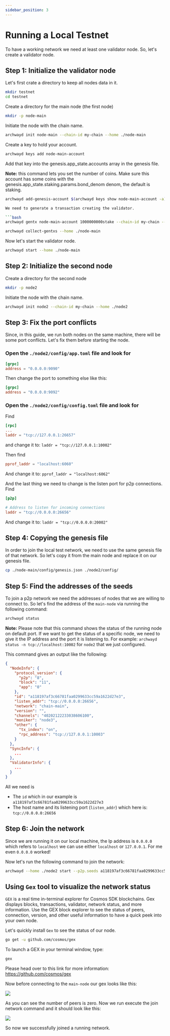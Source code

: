 ```yaml
---
sidebar_position: 3
---
```


# Running a Local Testnet

To have a working network we need at least one validator node. So, let's create a validator node.

## Step 1: Initialize the validator node
Let's first crate a directory to keep all nodes data in it.

```bash
mkdir testnet
cd testnet
```
Create a directory for the main node (the first node)
```bash
mkdir -p node-main
```

Initiate the node with the chain name.

```bash
archwayd init node-main --chain-id my-chain --home ./node-main
```

Create a key to hold your account.

```bash
archwayd keys add node-main-account
```

Add that key into the genesis.app_state.accounts array in the genesis file.

**Note:** this command lets you set the number of coins. Make sure this account has some coins
with the genesis.app_state.staking.params.bond_denom denom, the default is staking.


```bash
archwayd add-genesis-account $(archwayd keys show node-main-account -a) 1000000000stake,1000000000validatortoken --home ./node-main

We need to generate a transaction creating the validator.

```bash
archwayd gentx node-main-account 1000000000stake --chain-id my-chain --home ./node-main

archwayd collect-gentxs --home ./node-main
```

Now let's start the validator node.
```bash
archwayd start --home ./node-main
```

## Step 2: Initialize the second node

Create a directory for the second node 
```bash
mkdir -p node2
```

Initiate the node with the chain name.

```bash
archwayd init node2 --chain-id my-chain --home ./node2
```

## Step 3: Fix the port conflicts
Since, in this guide, we run both nodes on the same machine, there will be some port conflicts. 
Let's fix them before starting the node.

### Open the `./node2/config/app.toml` file and look for

```toml
[grpc]
address = "0.0.0.0:9090"
``` 

Then change the port to something else like this:

```toml
[grpc]
address = "0.0.0.0:9092"
``` 

### Open the `./node2/config/config.toml` file and look for

Find 
```toml
[rpc]
...
laddr = "tcp://127.0.0.1:26657"
```

and change it to: `laddr = "tcp://127.0.0.1:10002"`

Then find

```toml
pprof_laddr = "localhost:6060"
```

And change it to: `pprof_laddr = "localhost:6062"`

And the last thing we need to change is the listen port for p2p connections. 
Find 
```toml
[p2p]

# Address to listen for incoming connections
laddr = "tcp://0.0.0.0:26656"
```

And change it to: `laddr = "tcp://0.0.0.0:20002"`

## Step 4: Copying the genesis file

In order to join the local test network, we need to use the same genesis file of that network. 
So let's copy it from the main node and replace it on our genesis file.

```bash
cp ./node-main/config/genesis.json ./node2/config/
```

## Step 5: Find the addresses of the seeds

To join a p2p network we need the addresses of nodes that we are willing to connect to. 
So let's find the address of the `main-node` via running the following command:

```bash
archwayd status
```

**Note:** Please note that this command shows the status of the running node on default port. If we want to get the status of a specific node, we need to give it the IP address and the port it is listening to. For example: `archwayd status -n tcp://localhost:10002` for `node2` that we just configured.

This command gives an output like the following:

```json
{
  "NodeInfo": {
    "protocol_version": {
      "p2p": "8",
      "block": "11",
      "app": "0"
    },
    "id": "a118197af3c66781faa0299633cc59a1622d27e3",
    "listen_addr": "tcp://0.0.0.0:26656",
    "network": "chain-main",
    "version": "",
    "channels": "40202122233038606100",
    "moniker": "node3",
    "other": {
      "tx_index": "on",
      "rpc_address": "tcp://127.0.0.1:10003"
    }
  },
  "SyncInfo": {
    ...
  },
  "ValidatorInfo": {
    ...
  }
}
```

All we need is
- The `id` which in our example is `a118197af3c66781faa0299633cc59a1622d27e3` 
- The host name and its listening port (`listen_addr`) which here is: `tcp://0.0.0.0:26656`

## Step 6: Join the network

Since we are running it on our local machine, the Ip address is `0.0.0.0` which refers to `localhost` we can use either `localhost` or `127.0.0.1`. For me even `0.0.0.0` worked!

Now let's run the following command to join the network:

```bash
archwayd --home ./node2 start --p2p.seeds a118197af3c66781faa0299633cc59a1622d27e3@localhost:26656
```

## Using `Gex` tool to visualize the network status

`GEX` is a real time in-terminal explorer for Cosmos SDK blockchains. Gex displays blocks, transactions, validator, network status, and more information. Use the GEX block explorer to see the status of peers, connection, version, and other useful information to have a quick peek into your own node.


Let's quickly install `Gex` to see the status of our node.

```bash
go get -u github.com/cosmos/gex
```

To launch a GEX in your terminal window, type:
```bash
gex
```

Please head over to this link for more information:
https://github.com/cosmos/gex


Now before connecting to the `main-node` our gex looks like this:

![](../assets/Gex01.png)

As you can see the number of peers is zero. Now we run execute the join network command and it should look like this:

![](../assets/Gex02.png)

So now we successfully joined a running network.